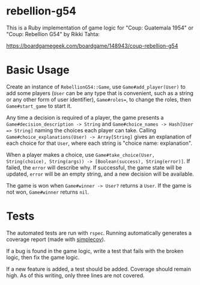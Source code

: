 # rebellion-g54

This is a Ruby implementation of game logic for "Coup: Guatemala 1954" or "Coup: Rebellion G54" by Rikki Tahta:

https://boardgamegeek.com/boardgame/148943/coup-rebellion-g54

# Basic Usage

Create an instance of `RebellionG54::Game`, use `Game#add_player(User)` to add some players (`User` can be any type that is convenient, such as a string or any other form of user identifier), `Game#roles=`, to change the roles, then `Game#start_game` to start it.

Any time a decision is required of a player, the game presents a `Game#decision_description -> String` and `Game#choice_names -> Hash[User => String]` naming the choices each player can take.
Calling `Game#choice_explanations(User) -> Array[String]` gives an explanation of each choice for that `User`, where each string is "choice name: explanation".

When a player makes a choice, use `Game#take_choice(User, String(choice), String(args)) -> [Boolean(success), String(error)]`.
If failed, the `error` will describe why.
If successful, the game state will be updated, `error` will be an empty string, and a new decision will be available.

The game is won when `Game#winner -> User?` returns a `User`.
If the game is not won, `Game#winner` returns `nil`.

# Tests

The automated tests are run with `rspec`.
Running automatically generates a coverage report (made with [simplecov](https://github.com/colszowka/simplecov)).

If a bug is found in the game logic, write a test that fails with the broken logic, then fix the game logic.

If a new feature is added, a test should be added.
Coverage should remain high.
As of this writing, only three lines are not covered.
